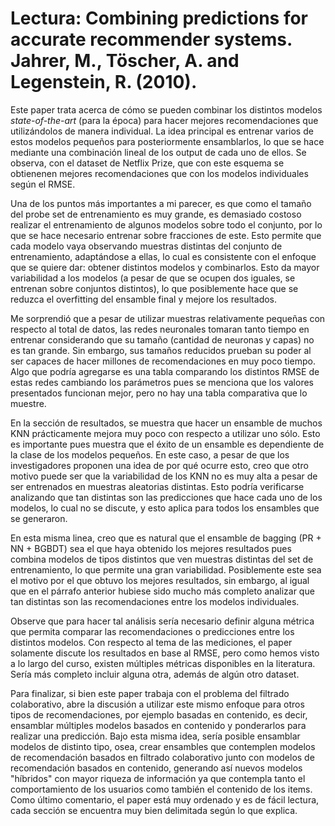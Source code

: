 # Lectura: Combining predictions for accurate recommender systems. Jahrer, M., Töscher, A. and Legenstein, R. (2010).

Este paper trata acerca de cómo se pueden combinar los distintos modelos *state-of-the-art* (para la época) para hacer mejores recomendaciones que utilizándolos de manera individual. La idea principal es entrenar varios de estos modelos pequeños para posteriormente ensamblarlos, lo que se hace mediante una combinación lineal de los output de cada uno de ellos. Se observa, con el dataset de Netflix Prize, que con este esquema se obtienenen mejores recomendaciones que con los modelos individuales según el RMSE. 

Una de los puntos más importantes a mi parecer, es que como el tamaño del probe set de entrenamiento es muy grande, es demasiado costoso realizar el entrenamiento de algunos modelos sobre todo el conjunto, por lo que se hace necesario entrenar sobre fracciones de este. Esto permite que cada modelo vaya observando muestras distintas del conjunto de entrenamiento, adaptándose a ellas, lo cual es consistente con el enfoque que se quiere dar: obtener distintos modelos y combinarlos. Esto da mayor variabilidad a los modelos (a pesar de que se ocupen dos iguales, se entrenan sobre conjuntos distintos), lo que posiblemente hace que se reduzca el overfitting del ensamble final y mejore los resultados.  

Me sorprendió que a pesar de utilizar muestras relativamente pequeñas con respecto al total de datos, las redes neuronales tomaran tanto tiempo en entrenar considerando que su tamaño (cantidad de neuronas y capas) no es tan grande. Sin embargo, sus tamaños reducidos prueban su poder al ser capaces de hacer millones de recomendaciones en muy poco tiempo. Algo que podría agregarse es una tabla comparando los distintos RMSE de estas redes cambiando los parámetros pues se menciona que los valores presentados funcionan mejor, pero no hay una tabla comparativa que lo muestre.

En la sección de resultados, se muestra que hacer un ensamble de muchos KNN prácticamente mejora muy poco con respecto a utilizar uno sólo. Esto es importante pues muestra que el éxito de un ensamble es dependiente de la clase de los modelos pequeños. En este caso, a pesar de que los investigadores proponen una idea de por qué ocurre esto, creo que otro motivo puede ser que la variabilidad de los KNN no es muy alta a pesar de ser entrenados en muestras aleatorias distintas. Esto podría verificarse analizando que tan distintas son las predicciones que hace cada uno de los modelos, lo cual no se discute, y esto aplica para todos los ensambles que se generaron.

En esta misma linea, creo que es natural que el ensamble de bagging (PR + NN + BGBDT) sea el que haya obtenido los mejores resultados pues combina modelos de tipos distintos que ven muestras distintas del set de entrenamiento, lo que permite una gran variabilidad. Posiblemente este sea el motivo por el que obtuvo los mejores resultados, sin embargo, al igual que en el párrafo anterior hubiese sido mucho más completo analizar que tan distintas son las recomendaciones entre los modelos individuales.

Observe que para hacer tal análisis sería necesario definir alguna métrica que permita comparar las recomendaciones o predicciones entre los distintos modelos. Con respecto al tema de las mediciones, el paper solamente discute los resultados en base al RMSE, pero como hemos visto a lo largo del curso, existen múltiples métricas disponibles en la literatura. Sería más completo incluir alguna otra, además de algún otro dataset.

Para finalizar, si bien este paper trabaja con el problema del filtrado colaborativo, abre la discusión a utilizar este mismo enfoque para otros tipos de recomendaciones, por ejemplo basadas en contenido, es decir, ensamblar múltiples modelos basados en contenido y ponderarlos para realizar una predicción. Bajo esta misma idea, sería posible ensamblar modelos de distinto tipo, osea, crear ensambles que contemplen modelos de recomendación basados en filtrado colaborativo junto con modelos de recomendación basados en contenido, generando así nuevos modelos "híbridos" con mayor riqueza de información ya que contempla tanto el comportamiento de los usuarios como también el contenido de los items. Como último comentario, el paper está muy ordenado y es de fácil lectura, cada sección se encuentra muy bien delimitada según lo que explica.




